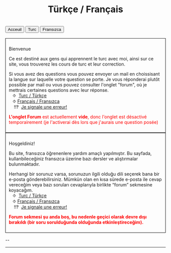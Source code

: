 <html>
 <title>Mathématiques</title>
 <head>
    <meta charset="utf-8"/>
    <link href="style.css" rel="stylesheet" type="text/css"/>
    <meta name="viewport" content="width=device-width, initial-scale=1">
    <link rel="stylesheet" href="https://www.w3schools.com/w3css/4/w3.css">
    <meta name="viewport" content="width=device-width, initial-scale=1" />
    <link rel="stylesheet" href="https://www.w3schools.com/w3css/4/w3.css" />
   </head>
  <body onload="body()">
     <center><h1 id="h1">Türkçe / Français </h1></center>
      <br>
      <div class="w3-bar w3-black">
        <button class="w3-bar-item w3-button" onclick="openCity('Ac')">Acceuil</button>
        <button class="w3-bar-item w3-button" onclick="openCity('turc')">Turc</button>
        <button class="w3-bar-item w3-button" onclick="openCity('français')">Fransızca</button>
        <!-- <button class="w3-bar-item w3-button" onclick="openCity('Info')">Informatique</button>
        <button class="w3-bar-item w3-button" onclick="openCity('Forum')">Forum</button>-->
      </div>
   <div id="Ac" class="w3-container city" >
    <br>
     <div style="border: 1px solid black; padding: 10px;">
      <p id="para2">Bienvenue</p>
      <p id="para3">Ce est destiné aux gens qui apprennent le turc avec moi, ainsi sur ce site, vous trouverez les cours de turc et leur correction.</p>
       <div id="center">
       <p id="para33">Si vous avez des questions vous pouvez envoyer un mail en choissisant la langue sur laquelle votre question se porte. Je vous réponderai plutôt possible par mail ou vous pouvez consulter l'onglet "forum", où je mettrais certaines questions avec leur réponse. 
       <br>&nbsp;&nbsp;&nbsp;⯑ &nbsp;<a title="Question" href="mailto:ozcelebialican2005@gmail.com?subject=J'ai une question%5BMat%5D&body=J'ai%20une%20question%20sur%20le%20turc%20(ne%20changez%20pas%20l'objet%20du%20mail).">Turc / Türkçe</a>
       <br>&nbsp;&nbsp;&nbsp;⯑&nbsp;<a title="Question" href="mailto:ozcelebialican2005@gmail.com?subject=J'ai une question%5BFR%5D&body=Ma%20question%20se%20porte%20sur%20le%20français%20 (ne%20changez%20pas%20l'objet%20du%20mail).">Français / Fransızca</a>
       <br> &nbsp;&nbsp;&nbsp; ‼‽ &nbsp;<a title="Signaler une erreur" href="mailto:ozcelebialican2005@gmail.com?subject=%5BErreur%5D&body=Ma%20question%20se%20porte%20sur%20le%20français%20 (ne%20changez%20pas%20l'objet%20du%20mail).%0ADans%20l'onglet:%0ANom%20du%20fichier:%0AErreur:">Je signale une erreur!</a>
       </p></div>
       <p><font style="color:red"><b>L'onglet Forum</b> est actuellement <b>vide</b>, donc l'onglet est désactivé temporairement (je l'activerai dès lors que j'aurais une question posée)</font></p>
     </div>
     <div style="border: 1px solid black; padding: 10px;">
        <p id="para2">Hoşgeldiniz!</p>
        <p id="para3">Bu site, fransızca öğrenenlere yardım amaçlı yapılmıştır. Bu sayfada,  kullanbileceğiniz fransızca üzerine bazı dersler ve alıştırmalar bulunmaktadır.</p>
        <div id="center">
          <p id="para33">Herhangi bir sorunuz varsa, sorunuzun ilgili olduğu dili seçerek bana bir e-posta gönderebilirsiniz. Mümkün olan en kısa sürede e-posta ile cevap vereceğim veya bazı soruları cevaplarıyla birlikte  “forum” sekmesine koyacağım. 
          <br>&nbsp;&nbsp;&nbsp;⯑ &nbsp;<a title="Question" href="mailto:ozcelebialican2005@gmail.com?subject=J'ai une question%5BMat%5D&b   body=J'ai%20une%20question%20sur%20le%20turc%20(ne%20changez%20pas%20l'objet%20du%20mail).">Turc / Türkçe</a>
          <br>&nbsp;&nbsp;&nbsp;⯑&nbsp;<a title="Question" href="mailto:ozcelebialican2005@gmail.com?subject=J'ai une question%5BFR%5D&body=Ma%20question%20se%20porte%20sur%20le%20français%20 (ne%20changez%20pas%20l'objet%20du%20mail).">Français / Fransızca</a>
          <br> &nbsp;&nbsp;&nbsp; ‼‽ &nbsp;<a title="Signaler une erreur" href="mailto:ozcelebialican2005@gmail.com?subject=%5BErreur%5D&body=Ma%20question%20se%20porte%20sur%20le%20français%20 (ne%20changez%20pas%20l'objet%20du%20mail).%0ADans%20l'onglet:%0ANom%20du%20fichier:%0AErreur:">Je signale une erreur!</a>
        </p></div>
       <p><font style="color:red"><b>Forum sekmesi şu anda boş, bu nedenle geçici olarak devre dışı bırakıldı (bir soru sorulduğunda olduğunda etkinleştireceğim).</b></font></p>
       </div>
     <p>--</p> 
    <hr>
 </div>

 <div id="turc" class="w3-container city"  style="display:none">
   <p id="para1">Turc / Türkçe </p>
   <p id="para3"><a href="tr/cdt.pdf" dowload="" target="_blank"><font style="color:#0000FF;"><u>Cahier de Texte</u></font>  </a>et  <a href="tr/proverbes.pdf" dowload="" target="_blank"><font style="color:#0000FF;"><u>Proverbes</u></font></a>  . </p>
    <p id="para6">📁 Se présenter / kendini tanıtma</p>
      <ul>
        <li><a href="mat/ " dowload="" target="_blank"><p id="para4">📄 Se présenter  </p></a></li>
        <!--<li><a href="mat/6e/Chp1/    " dowload="" target="_blank"><p id="para4">📄   TD-</p></a></li>
        <li><a href="mat/6e/Chp1/    " dowload="" target="_blank"><p id="para4">📄   Correction-TD-</p></a></li>
        <li><a href="mat/6e/Chp1/    " dowload="" target="_blank"><p id="para4">📄   </p></a></li>-->
    </ul>
    <p id="para6">📁 Petit déjeuner / Kahvaltı</p>
     <ul>
        <li><a href="tr/kahvalti.pdf " dowload="" target="_blank"><p id="para4">📄  Kahvaltı  </p></a></li>
        <!--<li><a href="mat/6e/Chp1/    " dowload="" target="_blank"><p id="para4">📄   </p></a></li>
        <li><a href="mat/6e/Chp1/    " dowload="" target="_blank"><p id="para4">📄   </p></a></li>
        <li><a href="mat/6e/Chp1/    " dowload="" target="_blank"><p id="para4">📄   </p></a></li>-->
    </ul>
    <p id="para6">📁 La journée et loisir / Günlük aktiviteler ve hobiler</p>
     <ul>
        <li><a href="tr/gnlk.pdf   " dowload="" target="_blank"><p id="para4">📄  Ma journée </p></a></li>
        <li><a href="tr/hobi.pdf   " dowload="" target="_blank"><p id="para4">📄  Les loisirs </p></a></li>
        <li><a href="tr/kenan.pdf " dowload="" target="_blank"><p id="para4">📄 Activité 1: Kenan  </p></a></li>
        <li><a href="tr/ezgi.pdf " dowload="" target="_blank"><p id="para4">📄  Activité 2: Ezgi </p></a></li>
    </ul>
    <p id="para6">📁 Les chiffres /  Sayılar</p>
     <ul>
        <li><a href="tr/syl.pdf   " dowload="" target="_blank"><p id="para4">📄 Les chiffres et les nombres </p></a></li>
       <!-- <li><a href="mat/6e/Chp1/    " dowload="" target="_blank"><p id="para4">📄   TD-</p></a></li>
        <li><a href="mat/6e/Chp1/    " dowload="" target="_blank"><p id="para4">📄   Correction-TD-</p></a></li>
        <li><a href="mat/6e/Chp1/    " dowload="" target="_blank"><p id="para4">📄   </p></a></li>-->
    </ul>
    <p id="para6">Saison; fruit et légumes / Mevsimler ; Meyve ve sebzeler</p>
     <ul>
        <li><a href="mat/6e/Chp1/    " dowload="" target="_blank"><p id="para4">📄 à venir   </p></a></li>
        <!--<li><a href="mat/6e/Chp1/    " dowload="" target="_blank"><p id="para4">📄   TD-</p></a></li>
        <li><a href="mat/6e/Chp1/    " dowload="" target="_blank"><p id="para4">📄   Correction-TD-</p></a></li>
        <li><a href="mat/6e/Chp1/    " dowload="" target="_blank"><p id="para4">📄   </p></a></li>-->
    </ul>
    <p id="para6"> Grammaire /  dil bilgisi</p>
     <ul>
        <li><a href="tr/fiil.pdf" dowload="" target="_blank"><p id="para4">📄 Conjugaison - Présent </p></a></li>
        <li><a href="tr/e.pdf " dowload="" target="_blank"><p id="para4">📄  directif "à" et l'ablatif "de"</p></a></li>
        <!--<li><a href="mat/6e/Chp1/    " dowload="" target="_blank"><p id="para4">📄   Correction-TD-</p></a></li>
        <li><a href="mat/6e/Chp1/    " dowload="" target="_blank"><p id="para4">📄   </p></a></li>-->
    </ul>
   <hr> 
 </div>

 <div id="français" class="w3-container city"  style="display:none">
   <p id="para1">Fransızca / Français </p>
   <p id="para3"><a href="fr/ctd.pdf" dowload="" target="_blank"><font style="color:#0000FF;"><u> Ajanda</u></font>  </a>ve  <a href="fr/proverbe.pdf" dowload="" target="_blank"><font style="color:#0000FF;"><u> deyimler</u></font></a>  . </p>
    <p id="para6">📁 Cümle yapısı</p>
      <ul>
        <li><a href="mat/6e/Chp1/    " dowload="" target="_blank"><p id="para4">📄 Türkçe VS Fransızca   </p></a></li>
        <!--<li><a href="mat/6e/Chp1/    " dowload="" target="_blank"><p id="para4">📄   TD-</p></a></li>
        <li><a href="mat/6e/Chp1/    " dowload="" target="_blank"><p id="para4">📄   Correction-TD-</p></a></li>
        <li><a href="mat/6e/Chp1/    " dowload="" target="_blank"><p id="para4">📄   </p></a></li>-->
    </ul>
    <p id="para6">📁 Kendimi tanıtıyorum</p>
      <ul>
        <li><a href="mat/6e/Chp1/    " dowload="" target="_blank"><p id="para4">📄 Ken  </p></a></li>
        <li><a href="mat/6e/Chp1/    " dowload="" target="_blank"><p id="para4">📄   </p></a></li>
        <li><a href="mat/6e/Chp1/    " dowload="" target="_blank"><p id="para4">📄   </p></a></li>
        <li><a href="mat/6e/Chp1/    " dowload="" target="_blank"><p id="para4">📄   </p></a></li>
    </ul>
    <p id="para6">📁 Cümle yapısı</p>
     <ul>
        <li><a href="mat/6e/Chp1/    " dowload="" target="_blank"><p id="para4">📄   </p></a></li>
        <li><a href="mat/6e/Chp1/    " dowload="" target="_blank"><p id="para4">📄   TD-</p></a></li>
        <li><a href="mat/6e/Chp1/    " dowload="" target="_blank"><p id="para4">📄   Correction-TD-</p></a></li>
        <li><a href="mat/6e/Chp1/    " dowload="" target="_blank"><p id="para4">📄   </p></a></li>
    </ul>
   <hr> 
 </div>



















 <script>
 function openCity(cityName) {
  var i;
  var x = document.getElementsByClassName("city");
  for (i = 0; i < x.length; i++) {
    x[i].style.display = "none";  
  }
  document.getElementById(cityName).style.display = "block";  
 }
 </script>
  <script>
 function myFunction(id) {
  var x = document.getElementById(id);
  if (x.className.indexOf("w3-show") == -1) {
    x.className += " w3-show";
    x.previousElementSibling.className = 
    x.previousElementSibling.className.replace("w3-white", "w3-yellow");
  } else { 
    x.className = x.className.replace(" w3-show", "");
    x.previousElementSibling.className = 
    x.previousElementSibling.className.replace("w3-yellow", "w3-white");
  }
 }
 </script>